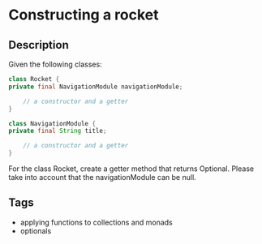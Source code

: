# Constructing a rocket

## Description
Given the following classes:

```java
class Rocket {
private final NavigationModule navigationModule;

    // a constructor and a getter
}

class NavigationModule {
private final String title;

    // a constructor and a getter
}
```

For the class Rocket, create a getter method that returns Optional<NavigationModule>. Please take into account that the navigationModule can be null.

## Tags
- applying functions to collections and monads
- optionals
